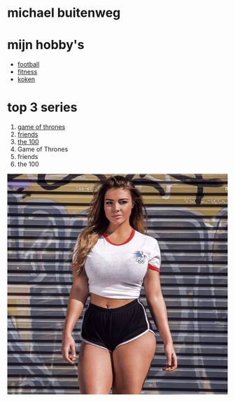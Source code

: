 <!DOCTYPE html>
<html>
<head>
		<title>ik ben cool</title>
	<h1>michael buitenweg</h1>
</head>
<body>
	<h1>mijn hobby's</h1>
		<ul>
			 <li><a href="https://nl.wikipedia.org/wiki/American_football">football</a></li>
  <li><a href="https://nl.wikipedia.org/wiki/Fitness">fitness</a></li>
  <li><a href="https://nl.wikipedia.org/wiki/Koken">koken</a></li>
		</ul>	
	<h1>top 3 series</h1>
		<ol>
			<li><a href="https://nl.wikipedia.org/wiki/Game_of_Thrones">game of thrones</a></li>
  <li><a href="https://nl.wikipedia.org/wiki/Friends_(sitcom)">friends</a></li>
  <li><a href="https://nl.wikipedia.org/wiki/The_100_(televisieserie)">the 100</a></li>
			<li>Game of Thrones</li>
			<li>friends</li>
			<li>the 100</li>	
		</ol>
<img 	class="jemwolfie" 
		src="jemwolfie picture.jpg">


</body>
</html>